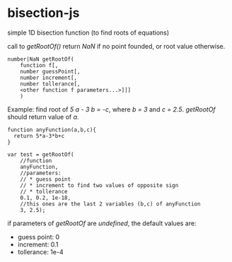 # bisection-js
simple 1D bisection function (to find roots of equations)

call to *getRootOf()* return *NaN* if no point founded, or root value otherwise.
```
number|NaN getRootOf(
	function f[,
	number guessPoint[,
	number increment[,
	number tollerance[,
	<other function f parameters...>]]]
	)
```

Example: find root of *5 a - 3 b = -c*, where *b = 3* and *c = 2.5*. *getRootOf* should return value of *a*.
```
function anyFunction(a,b,c){
  return 5*a-3*b+c
}

var test = getRootOf(
	//function
	anyFunction,
	//parameters:
	// * guess point
	// * increment to find two values of opposite sign
	// * tollerance
	0.1, 0.2, 1e-18,
	//this ones are the last 2 variables (b,c) of anyFunction
	3, 2.5);
```

if parameters of *getRootOf* are *undefined*, the default values are:
- guess point: 0
- increment: 0.1
- tollerance: 1e-4
